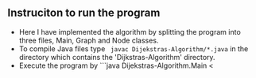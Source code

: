 ## Instruciton to run the program

* Here I have implemented the algorithm by splitting the program into three files, Main, Graph and Node classes. <br>
* To compile Java files type ``` javac Dijekstras-Algorithm/*.java``` in the directory which contains the 'Dijkstras-Algorithm' directory.
* Execute the program by ```java Dijekstras-Algorithm.Main < 
